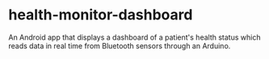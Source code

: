# health-monitor-dashboard
An Android app that displays a dashboard of a patient's health status which reads data in real time from Bluetooth sensors through an Arduino.

